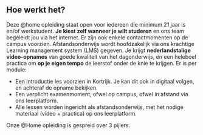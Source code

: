 ## Hoe werkt het?
Deze @home opleiding staat open voor iedereen die minimum 21 jaar is en/of werkstudent. **Je kiest zelf wanneer je wilt studeren** en ons team begeleidt jou via het internet. Er zijn ook enkele contactmomenten op de campus voorzien.
Afstandsonderwijs wordt hoofdzakelijk via ons krachtige Learning management system (LMS) gegeven. Je krijgt **nederlandstalige video-opnames** van goede kwaliteit van het dagonderwijs, en een heleboel practica om **op je eigen tempo** de leerstof onder de knie te krijgen.
Er is per module:
- Een introductie les voorzien in Kortrijk. Je kan dit ook in digitaal volgen, en achteraf de opname bekijken.
- Een verplicht examenmoment, ofwel op campus, ofwel in afstand via ons leerplatform. 
- Alle lessen worden ingericht als afstandsonderwijs, met het nodige materiaal (video + practica) op ons leerplatform.

Onze @Home opleiding is gespreid over 3 pijlers.